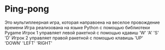 # Ping-pong
Это мультиплеерная игра, которая направоена на веселое провождение времени
Игра реализована на языке Python с помощью библиотеки Pygame
Игрок 1 управляет левой ракеткой с помощью кдавиш 'W' 'A' 'S' 'D'
Игрок 2 управляет правой ракетной с помощью клавишь 'UP' 'DOWN' 'LEFT' 'RIGHT'

